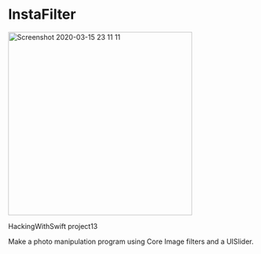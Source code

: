 # InstaFilter

<img width="374" alt="Screenshot 2020-03-15 23 11 11" src="https://user-images.githubusercontent.com/44005264/76953902-23dc6780-6918-11ea-82d3-d487615ec2e6.png">

HackingWithSwift project13

Make a photo manipulation program using Core Image filters and a UISlider.
